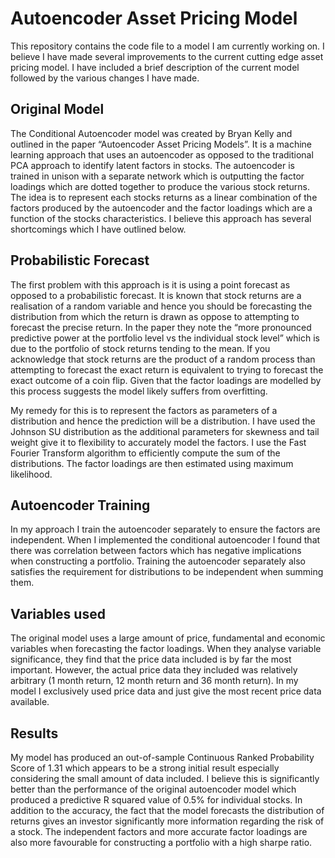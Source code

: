 # Autoencoder Asset Pricing Model
This repository contains the code file to a model I am currently working on. I believe I have made several improvements to the current cutting edge asset pricing model. I have included a brief description of the current model followed by the various changes I have made.

## Original Model 
The Conditional Autoencoder model was created by Bryan Kelly and outlined in the paper “Autoencoder Asset Pricing Models”. It is a machine learning approach that uses an autoencoder as opposed to the traditional PCA approach to identify latent factors in stocks. The autoencoder is trained in unison with a separate network which is outputting the factor loadings which are dotted together to produce the various stock returns. The idea is to represent each stocks returns as a linear combination of the factors produced by the autoencoder and the factor loadings which are a function of the stocks characteristics. I believe this approach has several shortcomings which I have outlined below. 

## Probabilistic Forecast 
The first problem with this approach is it is using a point forecast as opposed to a probabilistic forecast. It is known that stock returns are a realisation of a random variable and hence you should be forecasting the distribution from which the return is drawn as oppose to attempting to forecast the precise return. In the paper they note the “more pronounced predictive power at the portfolio level vs the individual stock level” which is due to the portfolio of stock returns tending to the mean. If you acknowledge that stock returns are the product of a random process than attempting to forecast the exact return is equivalent to trying to forecast the exact outcome of a coin flip. Given that the factor loadings are modelled by this process suggests the model likely suffers from overfitting. 
 
My remedy for this is to represent the factors as parameters of a distribution and hence the prediction will be a distribution. I have used the Johnson SU distribution as the additional parameters for skewness and tail weight give it to flexibility to accurately model the factors. I use the Fast Fourier Transform algorithm to efficiently compute the sum of the distributions. The factor loadings are then estimated using maximum likelihood. 

## Autoencoder Training 
In my approach I train the autoencoder separately to ensure the factors are independent. When I implemented the conditional autoencoder I found that there was correlation between factors which has negative implications when constructing a portfolio. Training the autoencoder separately also satisfies the requirement for distributions to be independent when summing them. 

## Variables used  
The original model uses a large amount of price, fundamental and economic variables when forecasting the factor loadings. When they analyse variable significance, they find that the price data included is by far the most important. However, the actual price data they included was relatively arbitrary (1 month return, 12 month return and 36 month return). In my model I exclusively used price data and just give the most recent price data available. 

## Results
My model has produced an out-of-sample Continuous Ranked Probability Score of 1.31 which appears to be a strong initial result especially considering the small amount of data included. I believe this is significantly better than the performance of the original autoencoder model which produced a predictive R squared value of 0.5% for individual stocks. In addition to the accuracy, the fact that the model forecasts the distribution of returns gives an investor significantly more information regarding the risk of a stock. The independent factors and more accurate factor loadings are also more favourable for constructing a portfolio with a high sharpe ratio. 
